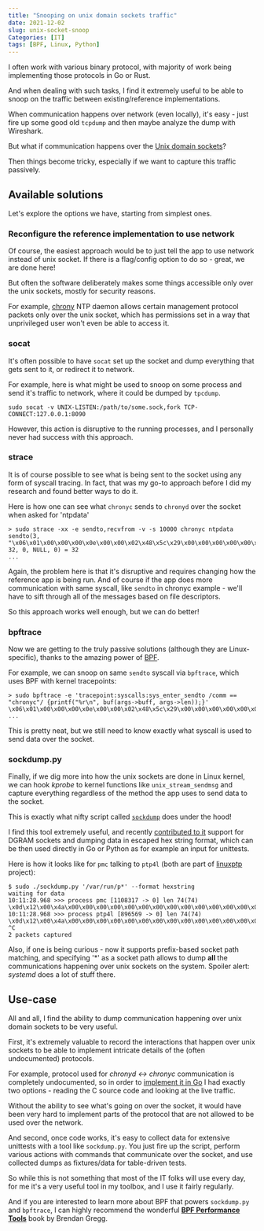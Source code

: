 ```yaml
---
title: "Snooping on unix domain sockets traffic"
date: 2021-12-02
slug: unix-socket-snoop
Categories: [IT]
tags: [BPF, Linux, Python]
---
```


I often work with various binary protocol, with majority of work being implementing those protocols in Go or Rust.

And when dealing with such tasks, I find it extremely useful to be able to snoop on
the traffic between existing/reference implementations.

When communication happens over network (even locally), it's easy - just fire up some
good old `tcpdump` and then maybe analyze the dump with Wireshark.

But what if communication happens over the [Unix domain sockets](https://man7.org/linux/man-pages/man7/unix.7.html)?

Then things become tricky, especially if we want to capture this traffic passively.

## Available solutions

Let's explore the options we have, starting from simplest ones.

### Reconfigure the reference implementation to use network

Of course, the easiest approach would be to just tell the app to use network instead of unix socket.
If there is a flag/config option to do so - great, we are done here!

But often the software deliberately makes some things accessible only over the unix sockets, mostly for security reasons.

For example, [chrony](https://chrony.tuxfamily.org/) NTP daemon allows certain management protocol packets only over the unix socket,
which has permissions set in a way that unprivileged user won't even be able to access it.

### socat

It's often possible to have `socat` set up the socket and dump everything that gets sent to it, or redirect it to network.

For example, here is what might be used to snoop on some process and send it's traffic to network, where it could be dumped by `tpcdump`.
```
sudo socat -v UNIX-LISTEN:/path/to/some.sock,fork TCP-CONNECT:127.0.0.1:8090
```

However, this action is disruptive to the running processes, and I personally never had success with this approach.

### strace

It is of course possible to see what is being sent to the socket using any form of syscall tracing.
In fact, that was my go-to approach before I did my research and found better ways to do it.

Here is how one can see what `chronyc` sends to `chronyd` over the socket when asked for 'ntpdata'
```
> sudo strace -xx -e sendto,recvfrom -v -s 10000 chronyc ntpdata
sendto(3, "\x06\x01\x00\x00\x00\x0e\x00\x00\x02\x48\x5c\x29\x00\x00\x00\x00\x00\x00\x00\x00\x00\x00\x00\x00\x00\x00\x00\x00\x00\x00\x00\x00", 32, 0, NULL, 0) = 32
...
```

Again, the problem here is that it's disruptive and requires changing how the reference app is being run.
And of course if the app does more communication with same syscall, like `sendto` in chronyc example -
we'll have to sift through all of the messages based on file descriptors.

So this approach works well enough, but we can do better!

### bpftrace

Now we are getting to the truly passive solutions (although they are Linux-specific),
thanks to the amazing power of [BPF](https://www.kernel.org/doc/html/latest/bpf/index.html).

For example, we can snoop on same `sendto` syscall via `bpftrace`, which uses BPF with kernel tracepoints:
```
> sudo bpftrace -e 'tracepoint:syscalls:sys_enter_sendto /comm == "chronyc"/ {printf("%r\n", buf(args->buff, args->len));}'
\x06\x01\x00\x00\x00\x0e\x00\x00\x02\x48\x5c\x29\x00\x00\x00\x00\x00\x00\x00\x00\x00\x00\x00\x00\x00\x00\x00\x00\x00\x00\x00\x00
...
```

This is pretty neat, but we still need to know exactly what syscall is used to send data over the socket.

### sockdump.py

Finally, if we dig more into how the unix sockets are done in Linux kernel, we can hook *kprobe* to kernel
functions like `unix_stream_sendmsg` and capture everything regardless of the method the app uses to send data to the socket.

This is exactly what nifty script called [`sockdump`](https://github.com/mechpen/sockdump) does under the hood!

I find this tool extremely useful, and recently [contributed to it](https://github.com/mechpen/sockdump/pull/8)
support for DGRAM sockets and dumping data in escaped hex string format,
which can be then used directly in Go or Python as for example an input for unittests.

Here is how it looks like for `pmc` talking to `ptp4l` (both are part of [linuxptp](http://linuxptp.sourceforge.net) project):

```
$ sudo ./sockdump.py '/var/run/p*' --format hexstring
waiting for data
10:11:28.968 >>> process pmc [1108317 -> 0] len 74(74)
\x0d\x12\x00\x4a\x00\x00\x00\x00\x00\x00\x00\x00\x00\x00\x00\x00\x00\x00\x00\x00\x00\x00\x00\x00\x00\x00\x00\x00\xe9\x5d\x00\x00\x04\x7f\xff\xff\xff\xff\xff\xff\xff\xff\xff\xff\x00\x00\x00\x00\x00\x01\x00\x16\x20\x00\x00\x00\x00\x00\x00\x00\x00\x00\x00\x00\x00\x00\x00\x00\x00\x00\x00\x00\x00\x00
10:11:28.968 >>> process ptp4l [896569 -> 0] len 74(74)
\x0d\x12\x00\x4a\x00\x00\x00\x00\x00\x00\x00\x00\x00\x00\x00\x00\x00\x00\x00\x00\x48\x57\xdd\xff\xfe\x07\x93\x21\x00\x00\x00\x00\x04\x7f\x00\x00\x00\x00\x00\x00\x00\x00\xe9\x5d\x00\x00\x02\x00\x00\x01\x00\x16\x20\x00\x01\x00\x00\x01\x80\xf8\xfe\xff\xff\x80\x48\x57\xdd\xff\xfe\x07\x93\x21\x00\x00
^C
2 packets captured
```

Also, if one is being curious - now it supports prefix-based socket path matching, and specifying '*' as a socket path
allows to dump **all** the communications happening over unix sockets on the system.
Spoiler alert: *systemd* does a lot of stuff there.

## Use-case

All and all, I find the ability to dump communication happening over unix domain sockets to be very useful.

First, it's extremely valuable to record the interactions that happen over unix sockets to be able to implement
intricate details of the (often undocumented) protocols.

For example, protocol used for *chronyd <-> chronyc* communication is completely undocumented, so in order to [implement
it in Go](https://github.com/facebookincubator/ntp/tree/main/protocol/chrony) I had exactly two options - reading the C source code and looking at the live traffic.

Without the ability to see what's going on over the socket,
it would have been very hard to implement parts of the protocol that are not allowed to be used over the network.

And second, once code works, it's easy to collect data for extensive unittests with a tool like `sockdump.py`.
You just fire up the script, perform various actions with commands that communicate over the socket,
and use collected dumps as fixtures/data for table-driven tests.

So while this is not something that most of the IT folks will use every day, for me it's a very useful tool in my toolbox,
and I use it fairly regularly.

And if you are interested to learn more about BPF that powers `sockdump.py` and `bpftrace`, I can highly recommend the wonderful
[**BPF Performance Tools**](https://www.brendangregg.com/bpf-performance-tools-book.html) book by Brendan Gregg.
